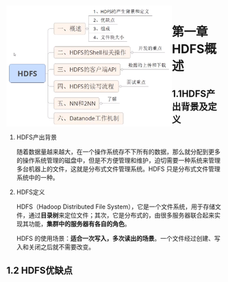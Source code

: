<img src="img/image-20220103202221934.png" alt="HDFS概览" style="zoom:70%;float:left" />

# 第一章 HDFS概述

## 1.1HDFS产出背景及定义

1. HDFS产出背景

   随着数据量越来越大，在一个操作系统存不下所有的数据，那么就分配到更多的操作系统管理的磁盘中，但是不方便管理和维护，迫切需要一种系统来管理多台机器上的文件，这就是分布式文件管理系统。HDFS 只是分布式文件管理系统中的一种。

2. HDFS定义

   HDFS（Hadoop Distributed File System），它是一个文件系统，用于存储文件，通过**目录树**来定位文件；其次，它是分布式的，由很多服务器联合起来实现其功能，**集群中的服务器有各自的角色**。

   HDFS 的使用场景：**适合一次写入，多次读出的场景**。一个文件经过创建、写入和关闭之后就不需要改变。

## 1.2 HDFS优缺点